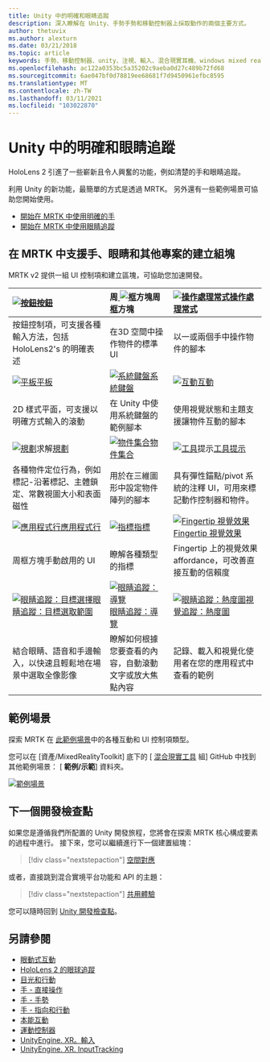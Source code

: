 ```yaml
---
title: Unity 中的明確和眼睛追蹤
description: 深入瞭解在 Unity、手勢手勢和移動控制器上採取動作的兩個主要方式。
author: thetuvix
ms.author: alexturn
ms.date: 03/21/2018
ms.topic: article
keywords: 手勢、移動控制器、unity、注視、輸入、混合現實耳機、windows mixed reality 耳機、虛擬實境耳機、MRTK、混合現實工具組
ms.openlocfilehash: ac122a0353bc5a35202c9aeba0d27c489b72fd68
ms.sourcegitcommit: 6ae047bf0d78819ee68681f7d9450961efbc8595
ms.translationtype: MT
ms.contentlocale: zh-TW
ms.lasthandoff: 03/11/2021
ms.locfileid: "103022870"
---
```

# <a name="articulated-hand-and-eye-tracking-in-unity"></a>Unity 中的明確和眼睛追蹤

HoloLens 2 引進了一些嶄新且令人興奮的功能，例如清楚的手和眼睛追蹤。

利用 Unity 的新功能，最簡單的方式是透過 MRTK。 另外還有一些範例場景可協助您開始使用。

* [開始在 MRTK 中使用明確的手](https://docs.microsoft.com/windows/mixed-reality/mrtk-unity/features/input/hand-tracking.md)
* [開始在 MRTK 中使用眼睛追蹤](https://docs.microsoft.com/windows/mixed-reality/mrtk-unity/features/eye-tracking/eye-tracking-main.md)

## <a name="building-blocks-supporting-hands-eyes-and-others-in-mrtk"></a>在 MRTK 中支援手、眼睛和其他專案的建立組塊 

MRTK v2 提供一組 UI 控制項和建立區塊，可協助您加速開發。

|  [ ![ 按鈕](images/MRTK_Button_Main.png)](https://docs.microsoft.com/windows/mixed-reality/mrtk-unity/features/ux-building-blocks/button.md)[按鈕](https://docs.microsoft.com/windows/mixed-reality/mrtk-unity/features/ux-building-blocks/button.md) | 周[ ![ 框](images/MRTK_BoundingBox_Main.png)](https://docs.microsoft.com/windows/mixed-reality/mrtk-unity/features/ux-building-blocks/bounding-box.md)方塊周[框](https://docs.microsoft.com/windows/mixed-reality/mrtk-unity/features/ux-building-blocks/bounding-box.md)方塊 | [ ![ 操作處理常式](images/MRTK_Manipulation_Main.png)](https://docs.microsoft.com/windows/mixed-reality/mrtk-unity/features/ux-building-blocks/manipulation-handler.md)[操作處理常式](https://docs.microsoft.com/windows/mixed-reality/mrtk-unity/features/ux-building-blocks/manipulation-handler.md) |
|:--- | :--- | :--- |
| 按鈕控制項，可支援各種輸入方法，包括 HoloLens2's 的明確表述 | 在3D 空間中操作物件的標準 UI | 以一或兩個手中操作物件的腳本 |
|  [ ![ 平板](images/MRTK_Slate_Main.png)](https://docs.microsoft.com/windows/mixed-reality/mrtk-unity/features/ux-building-blocks/slate.md)[平板](https://docs.microsoft.com/windows/mixed-reality/mrtk-unity/features/ux-building-blocks/slate.md) | [ ![ 系統鍵盤](images/MRTK_SystemKeyboard_Main.png)](https://docs.microsoft.com/windows/mixed-reality/mrtk-unity/features/ux-building-blocks/system-keyboard.md)[系統鍵盤](https://docs.microsoft.com/windows/mixed-reality/mrtk-unity/features/ux-building-blocks/system-keyboard.md) | [ ![ 互動](images/InteractableExamples.png)](https://docs.microsoft.com/windows/mixed-reality/mrtk-unity/features/ux-building-blocks/interactable.md)[互動](https://docs.microsoft.com/windows/mixed-reality/mrtk-unity/features/ux-building-blocks/interactable.md) |
| 2D 樣式平面，可支援以明確方式輸入的滾動 | 在 Unity 中使用系統鍵盤的範例腳本  | 使用視覺狀態和主題支援讓物件互動的腳本 |
|  [ ![ 規劃](images/MRTK_Solver_Main.png)](https://docs.microsoft.com/windows/mixed-reality/mrtk-unity/features/ux-building-blocks/solvers/solver.md)求解[規劃](https://docs.microsoft.com/windows/mixed-reality/mrtk-unity/features/ux-building-blocks/solvers/solver.md) | [ ![ 物件集合](images/MRTK_ObjectCollection_Main.png)](https://docs.microsoft.com/windows/mixed-reality/mrtk-unity/features/ux-building-blocks/object-collection.md)[物件集合](https://docs.microsoft.com/windows/mixed-reality/mrtk-unity/features/ux-building-blocks/object-collection.md) | [ ![ 工具](images/MRTK_Tooltip_Main.png)](https://docs.microsoft.com/windows/mixed-reality/mrtk-unity/features/ux-building-blocks/tooltip.md)提示[工具提示](https://docs.microsoft.com/windows/mixed-reality/mrtk-unity/features/ux-building-blocks/tooltip.md) |
| 各種物件定位行為，例如標記-沿著標記、主體鎖定、常數視圖大小和表面磁性 | 用於在三維圖形中設定物件陣列的腳本 | 具有彈性錨點/pivot 系統的注釋 UI，可用來標記動作控制器和物件。 |
|  [ ![ 應用程式行](images/MRTK_AppBar_Main.png)](https://docs.microsoft.com/windows/mixed-reality/mrtk-unity/features/ux-building-blocks/app-bar.md)[應用程式行](https://docs.microsoft.com/windows/mixed-reality/mrtk-unity/features/ux-building-blocks/app-bar.md) | [ ![ 指標](images/MRTK_Pointer_Main.png)](https://docs.microsoft.com/windows/mixed-reality/mrtk-unity/features/input/pointers.md)[指標](https://docs.microsoft.com/windows/mixed-reality/mrtk-unity/features/input/pointers.md) | [ ![ Fingertip 視覺效果](images/MRTK_FingertipVisualization_Main.png)](https://docs.microsoft.com/windows/mixed-reality/mrtk-unity/features/ux-building-blocks/fingertip-visualization.md) [Fingertip 視覺效果](https://docs.microsoft.com/windows/mixed-reality/mrtk-unity/features/ux-building-blocks/fingertip-visualization.md) |
| 周框方塊手動啟用的 UI | 瞭解各種類型的指標 | Fingertip 上的視覺效果 affordance，可改善直接互動的信賴度 |
|  [ ![ 眼睛追蹤：目標選擇](images/mrtk_et_targetselect.png)](https://docs.microsoft.com/windows/mixed-reality/mrtk-unity/features/eye-tracking/eye-tracking-target-selection.md)[眼睛追蹤：目標選取範圍](https://docs.microsoft.com/windows/mixed-reality/mrtk-unity/features/eye-tracking/eye-tracking-target-selection.md) | [ ![ 眼睛追蹤：導覽](images/mrtk_et_navigation.png)](https://docs.microsoft.com/windows/mixed-reality/mrtk-unity/features/eye-tracking/eye-tracking-navigation.md)[眼睛追蹤：導覽](https://docs.microsoft.com/windows/mixed-reality/mrtk-unity/features/eye-tracking/eye-tracking-navigation.md) | [ ![ 眼睛追蹤：熱度圖](images/mrtk_et_heatmaps.png)](https://microsoft.github.io/MixedRealityToolkit-Unity/Documentation/EyeTracking/EyeTracking_Visualization.html)[視覺追蹤：熱度圖](https://microsoft.github.io/MixedRealityToolkit-Unity/Documentation/EyeTracking/EyeTracking_Visualization.html) |
| 結合眼睛、語音和手邊輸入，以快速且輕鬆地在場景中選取全像影像 | 瞭解如何根據您要查看的內容，自動滾動文字或放大焦點內容| 記錄、載入和視覺化使用者在您的應用程式中查看的範例 |

## <a name="example-scenes"></a>範例場景

探索 MRTK 在 [此範例場景](https://microsoft.github.io/MixedRealityToolkit-Unity/Documentation/README_HandInteractionExamples.html)中的各種互動和 UI 控制項類型。

您可以在 [資產/MixedRealityToolkit] 底下的 [ [混合現實工具](https://github.com/Microsoft/MixedRealityToolkit-Unity) 組] GitHub 中找到其他範例場景： [ **範例/示範**] 資料夾。

[![範例場景](images/MRTK_Examples.png)](https://docs.microsoft.com/windows/mixed-reality/mrtk-unity/features/example-scenes/hand-interaction-examples.md)

## <a name="next-development-checkpoint"></a>下一個開發檢查點

如果您是遵循我們所配置的 Unity 開發旅程，您將會在探索 MRTK 核心構成要素的過程中進行。 接下來，您可以繼續進行下一個建置組塊：

> [!div class="nextstepaction"]
> [空間對應](spatial-mapping-in-unity.md)

或者，直接跳到混合實境平台功能和 API 的主題：

> [!div class="nextstepaction"]
> [共用體驗](shared-experiences-in-unity.md)

您可以隨時回到 [Unity 開發檢查點](unity-development-overview.md#2-core-building-blocks)。

## <a name="see-also"></a>另請參閱

* [眼動式互動](../../design/eye-gaze-interaction.md)
* [HoloLens 2 的眼球追蹤](../../design/eye-tracking.md)
* [目光和行動](../../design/gaze-and-commit.md)
* [手 - 直接操作](../../design/direct-manipulation.md)
* [手 - 手勢](../../design/gaze-and-commit.md#composite-gestures)
* [手 - 指向和行動](../../design/point-and-commit.md)
* [本能互動](../../design/interaction-fundamentals.md)
* [運動控制器](../../design/motion-controllers.md)
* [UnityEngine. XR。輸入](https://docs.unity3d.com/ScriptReference/XR.WSA.Input.InteractionManager.html)
* [UnityEngine. XR. InputTracking](https://docs.unity3d.com/ScriptReference/XR.InputTracking.html)
